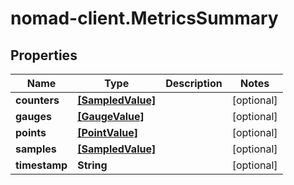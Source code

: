 # nomad-client.MetricsSummary

## Properties

Name | Type | Description | Notes
------------ | ------------- | ------------- | -------------
**counters** | [**[SampledValue]**](SampledValue.md) |  | [optional] 
**gauges** | [**[GaugeValue]**](GaugeValue.md) |  | [optional] 
**points** | [**[PointValue]**](PointValue.md) |  | [optional] 
**samples** | [**[SampledValue]**](SampledValue.md) |  | [optional] 
**timestamp** | **String** |  | [optional] 


